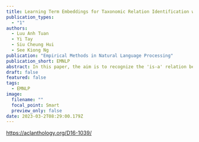 ```yaml
---
title: Learning Term Embeddings for Taxonomic Relation Identification with Dynamic Weighting Neural Network
publication_types:
  - "1"
authors:
  - Luu Anh Tuan
  - Yi Tay
  - Siu Cheung Hui
  - See Kiong Ng
publication: "Empirical Methods in Natural Language Processing"
publication_short: EMNLP
abstract: In this paper, the aim is to recognize the 'is-a' relation between two terms through taxonomic relation identification. Previous efforts to identify taxonomic relations have primarily relied on statistical and linguistic approaches, but the accuracy of these methods is far from satisfactory. To address this, we propose a novel supervised learning approach that utilizes term embeddings. To achieve this, we first design a dynamic weighting neural network to learn term embeddings, considering not only the hypernym and hyponym terms but also the contextual information between them. Subsequently, we apply these embeddings as features in a supervised method for identifying taxonomic relations. The experimental results demonstrate that our proposed approach significantly outperforms other state-of-the-art methods, achieving a 9% to 13% increase in accuracy for both general and specific domain datasets.
draft: false
featured: false
tags:
  - EMNLP
image:
  filename: ""
  focal_point: Smart
  preview_only: false
date: 2023-03-2T08:29:00.179Z
---
```

https://aclanthology.org/D16-1039/
